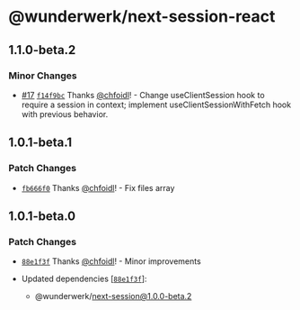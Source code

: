 # @wunderwerk/next-session-react

## 1.1.0-beta.2

### Minor Changes

- [#17](https://github.com/wunderwerkio/next-session/pull/17) [`f14f9bc`](https://github.com/wunderwerkio/next-session/commit/f14f9bcd43dffcf2fdc9bc1f6d074dae42b0f768) Thanks [@chfoidl](https://github.com/chfoidl)! - Change useClientSession hook to require a session in context; implement useClientSessionWithFetch hook with previous behavior.

## 1.0.1-beta.1

### Patch Changes

- [`fb666f0`](https://github.com/wunderwerkio/next-session/commit/fb666f0e94e239aa57349a9fea047bd4c80d929e) Thanks [@chfoidl](https://github.com/chfoidl)! - Fix files array

## 1.0.1-beta.0

### Patch Changes

- [`88e1f3f`](https://github.com/wunderwerkio/next-session/commit/88e1f3f5d0f046390e179bdaecbbf661983c1822) Thanks [@chfoidl](https://github.com/chfoidl)! - Minor improvements

- Updated dependencies [[`88e1f3f`](https://github.com/wunderwerkio/next-session/commit/88e1f3f5d0f046390e179bdaecbbf661983c1822)]:
  - @wunderwerk/next-session@1.0.0-beta.2

